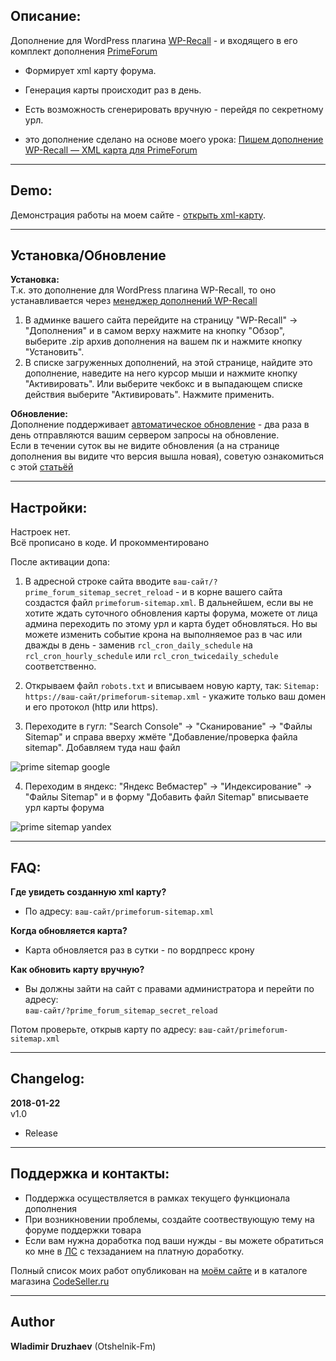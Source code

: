 ## Описание:  

Дополнение для WordPress плагина [WP-Recall](https://wordpress.org/plugins/wp-recall/) - и входящего в его комплект дополнения [PrimeForum](https://codeseller.ru/products/primeforum/)  
- Формирует xml карту форума.  
- Генерация карты происходит раз в день.  
- Есть возможность сгенерировать вручную - перейдя по секретному урл.  

- это дополнение сделано на основе моего урока: [Пишем дополнение WP-Recall — XML карта для PrimeForum](https://codeseller.ru/post-group/pishem-dopolnenie-wp-recall-karta-dlya-primeforum/)  
------------------------------


## Demo:  

Демонстрация работы на моем сайте - [открыть xml-карту](https://otshelnik-fm.ru/primeforum-sitemap.xml).  

------------------------------

## Установка/Обновление  

**Установка:**  
Т.к. это дополнение для WordPress плагина WP-Recall, то оно устанавливается через [менеджер дополнений WP-Recall](https://codeseller.ru/obshhie-svedeniya-o-dopolneniyax-wp-recall/)  

1. В админке вашего сайта перейдите на страницу "WP-Recall" -> "Дополнения" и в самом верху нажмите на кнопку "Обзор", выберите .zip архив дополнения на вашем пк и нажмите кнопку "Установить".  
2. В списке загруженных дополнений, на этой странице, найдите это дополнение, наведите на него курсор мыши и нажмите кнопку "Активировать". Или выберите чекбокс и в выпадающем списке действия выберите "Активировать". Нажмите применить.  


**Обновление:**  
Дополнение поддерживает [автоматическое обновление](https://codeseller.ru/avtomaticheskie-obnovleniya-dopolnenij-plagina-wp-recall/) - два раза в день отправляются вашим сервером запросы на обновление.  
Если в течении суток вы не видите обновления (а на странице дополнения вы видите что версия вышла новая), советую ознакомиться с этой [статьёй](https://codeseller.ru/post-group/rabota-wordpress-krona-cron-prinuditelnoe-vypolnenie-kron-zadach-dlya-wp-recall/) 

------------------------------

## Настройки:  
Настроек нет.  
Всё прописано в коде. И прокомментировано  

После активации допа:  

1. В адресной строке сайта вводите `ваш-сайт/?prime_forum_sitemap_secret_reload` - и в корне вашего сайта создастся файл `primeforum-sitemap.xml`. В дальнейшем, если вы не хотите ждать суточного обновления карты форума, можете от лица админа переходить по этому урл и карта будет обновляться. Но вы можете изменить событие крона на выполняемое раз в час или дважды в день - заменив `rcl_cron_daily_schedule` на `rcl_cron_hourly_schedule` или `rcl_cron_twicedaily_schedule` соответственно.  

2. Открываем файл `robots.txt` и вписываем новую карту, так: `Sitemap: https://ваш-сайт/primeforum-sitemap.xml` - укажите только ваш домен и его протокол (http или https).  

3. Переходите в гугл: "Search Console" -> "Сканирование" -> "Файлы Sitemap" и справа вверху жмёте "Добавление/проверка файла sitemap". Добавляем туда наш файл  
 
![prime sitemap google](https://user-images.githubusercontent.com/26385490/35199673-a8e44cb4-ff1a-11e7-9400-a421808939ca.png)  

4. Переходим в яндекс: "Яндекс Вебмастер" -> "Индексирование" -> "Файлы Sitemap" и в форму "Добавить файл Sitemap" вписываете урл карты форума  

![prime sitemap yandex](https://user-images.githubusercontent.com/26385490/35199672-a8c3b774-ff1a-11e7-8ada-fcf2663defb5.png)  

------------------------------

## FAQ:   
**Где увидеть созданную xml карту?**  
- По адресу: `ваш-сайт/primeforum-sitemap.xml`  


**Когда обновляется карта?**  
- Карта обновляется раз в сутки - по вордпресс крону  


**Как обновить карту вручную?**  
- Вы должны зайти на сайт с правами администратора и перейти по адресу:  
`ваш-сайт/?prime_forum_sitemap_secret_reload`  

Потом проверьте, открыв карту по адресу: `ваш-сайт/primeforum-sitemap.xml`  

------------------------------

## Changelog:  
**2018-01-22**  
v1.0  
* Release  

------------------------------

## Поддержка и контакты:  

* Поддержка осуществляется в рамках текущего функционала дополнения  
* При возникновении проблемы, создайте соотвествующую тему на форуме поддержки товара  
* Если вам нужна доработка под ваши нужды - вы можете обратиться ко мне в [ЛС](https://codeseller.ru/author/otshelnik-fm/?tab=chat) с техзаданием на платную доработку.  

Полный список моих работ опубликован на [моём сайте](https://otshelnik-fm.ru/all-my-addons-for-wp-recall/) и в каталоге магазина [CodeSeller.ru](https://codeseller.ru/author/otshelnik-fm/?tab=publics&subtab=type-products)  

------------------------------

## Author  

**Wladimir Druzhaev** (Otshelnik-Fm)  

